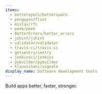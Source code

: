 ```yaml
---
items:
  - betterspecs/betterspecs
  - pengwynn/flint
  - mislav/rfc
  - peek/peek
  - BetterErrors/better_errors
  - jshint/jshint
  - validator/validator
  - travis-ci/travis-ci
  - getsentry/sentry
  - jenkinsci/jenkins
  - pybuilder/pybuilder
  - klaussinani/signale
display_name: Software development tools
---
```


Build apps better, faster, stronger.
